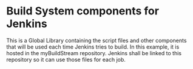 # Build System components for Jenkins

This is a Global Library containing the script files and other components that will be used each time Jenkins tries to build. 
In this example, it is hosted in the myBuildStream repository. 
Jenkins shall be linked to this repository so it can use those files for each job.
